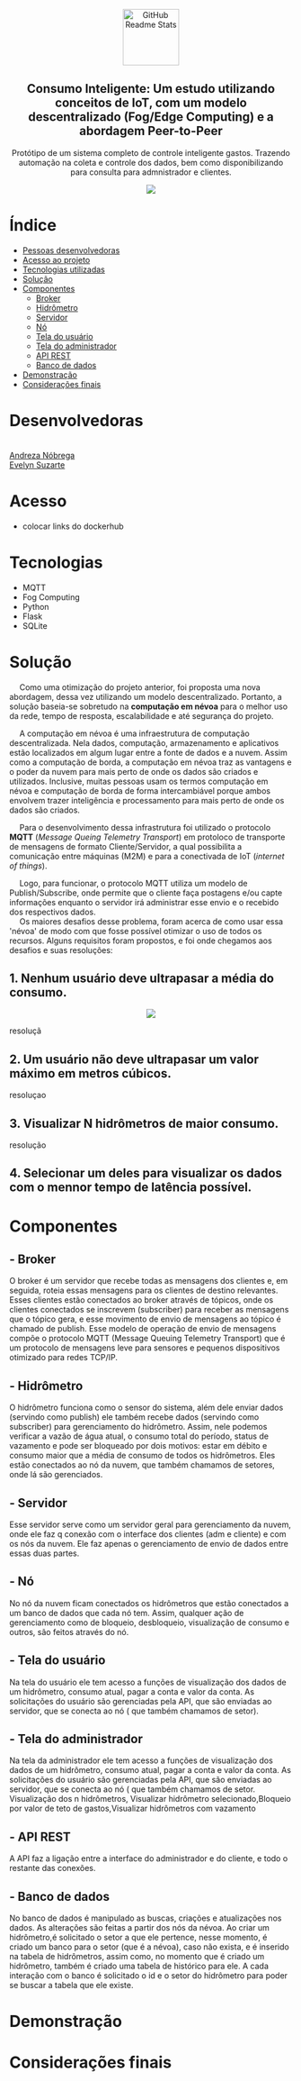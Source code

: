 <p align="center">
 <img width="100px" src="https://th.bing.com/th/id/R.02dc5a07fba13bf8fafcd5a9ef4650f2?rik=eUGmhqSWUgGq3Q&riu=http%3a%2f%2fdesignlooter.com%2fimages%2fwater-drop-svg-2.png&ehk=wRcSGTKTSlUGC4f05vU4XiJGsENTi9gq1%2fDJzsp%2fIIQ%3d&risl=&pid=ImgRaw&r=0" align="center" alt="GitHub Readme Stats" />
 <h2 align="center">Consumo Inteligente: Um estudo utilizando conceitos de IoT, com um modelo descentralizado (Fog/Edge Computing) e a abordagem Peer-to-Peer</h2>
 <p align="center">Protótipo de um sistema completo de controle inteligente gastos. Trazendo automação na coleta e controle dos dados, bem como disponibilizando para consulta para admnistrador e clientes.</p>
</p>
<p align="center">
<img src="http://img.shields.io/static/v1?label=STATUS&message=Concluido&color=GREEN&style=for-the-badge"/>
</p>


 
# Índice

- [Pessoas desenvolvedoras](#desenvolvedoras)
- [Acesso ao projeto](#Acesso)
- [Tecnologias utilizadas](#Tecnologias)
- [Solução](#Solução)
- [Componentes](#componentes)
   - [Broker](#Broker)
   - [Hidrômetro](#Hidrômetro)
   - [Servidor](#Servidor)
   - [Nó](#Nó)
   - [Tela do usuário](#Usuário)
   - [Tela do administrador](#Administrador)
   - [API REST](#APIREST)
   - [Banco de dados](#dados)
- [Demonstração](#demonstraçao)
- [Considerações finais](#consideracoes)




  
# Desenvolvedoras
<br /><a href="https://github.com/AndrezaNobrega">Andreza Nóbrega</a>
<br /><a href="https://github.com/Evelynsuzarte">Evelyn Suzarte</a>

# Acesso
 - colocar links do dockerhub

# Tecnologias


<ul>
  <li>MQTT</li>
  <li>Fog Computing</li>
  <li>Python</li>
  <li>Flask</li>
  <li>SQLite</li>
</ul>



# Solução

  &emsp; Como uma otimização do projeto anterior, foi proposta uma nova abordagem, dessa vez utilizando um modelo descentralizado. Portanto, a solução baseia-se sobretudo na **computação em névoa** para o melhor uso da rede, tempo de resposta, escalabilidade e até segurança do projeto. 
 
 &emsp; A computação em névoa é uma infraestrutura de computação descentralizada. Nela dados, computação, armazenamento e aplicativos estão localizados em algum lugar entre a fonte de dados e a nuvem. Assim como a computação de borda, a computação em névoa traz as vantagens e o poder da nuvem para mais perto de onde os dados são criados e utilizados. Inclusive, muitas pessoas usam os termos computação em névoa e computação de borda de forma intercambiável porque ambos envolvem trazer inteligência e processamento para mais perto de onde os dados são criados.  

&emsp; Para o desenvolvimento dessa infrastrutura foi utilizado o protocolo **MQTT** (*Message Queing Telemetry Transport*)  em protoloco de transporte de mensagens de formato Cliente/Servidor, a qual possibilita a comunicação entre máquinas (M2M) e para a conectivada de IoT (*internet of things*).
  
  &emsp; Logo, para funcionar, o protocolo MQTT utiliza um modelo de Publish/Subscribe, onde permite que o cliente faça postagens e/ou capte informações enquanto o servidor irá administrar esse envio e o recebido dos respectivos dados.    
   &emsp; Os maiores desafios desse problema, foram acerca de como usar essa 'névoa' de modo com que fosse possível otimizar o uso de todos os recursos. Alguns requisitos foram propostos, e foi onde chegamos aos desafios e suas resoluções:
   <h2>   1. Nenhum usuário deve ultrapasar a média do consumo.</h2>
   <p align="center">
<img src="https://media.discordapp.net/attachments/975905192069435395/1038247676577329253/image.png?width=597&height=422"/>
</p>
   
   
resoluçã

<h2>2. Um usuário não deve ultrapasar um valor máximo em metros cúbicos.</h2>


resoluçao

<h2>3. Visualizar N hidrômetros de maior consumo.</h2>

resolução

<h2>4. Selecionar um deles para visualizar os dados com o mennor tempo de latência possível.</h2>

   
   



   
 
# Componentes 
 
<h2> - Broker</h2>

<p2> O broker é um servidor que recebe todas as mensagens dos clientes e, em seguida, roteia essas mensagens para os clientes de destino relevantes. Esses clientes estão conectados ao broker através de tópicos, onde os clientes conectados se inscrevem (subscriber) para receber as mensagens que o tópico gera, e esse movimento de envio de mensagens ao tópico é chamado de publish. Esse modelo de operação de envio de mensagens compõe o protocolo MQTT (Message Queuing Telemetry Transport) que é um protocolo de mensagens leve para sensores e pequenos dispositivos otimizado para redes TCP/IP.<p2>

 <h2> - Hidrômetro</h2>

<p2> O hidrômetro funciona como o sensor do sistema, além dele enviar dados (servindo como publish) ele também recebe dados (servindo como subscriber) para gerenciamento do hidrômetro. Assim, nele podemos verificar a vazão de água atual, o consumo total do período, status de vazamento e pode ser bloqueado por dois motivos: estar em débito e consumo maior que a média de consumo de todos os hidrômetros. Eles estão conectados ao nó da nuvem, que também chamamos de setores, onde lá são gerenciados.</p2>

<h2> - Servidor</h2>
 
<p2> Esse servidor serve como um servidor geral para gerenciamento da nuvem, onde ele faz q conexão com o interface dos clientes (adm e cliente) e com os nós da nuvem. Ele faz apenas o gerenciamento de envio de dados entre essas duas partes.</p2> 

<h2>- Nó </h2>
<p2> No nó da nuvem ficam conectados os hidrômetros que estão conectados a um banco de dados que cada nó tem. Assim, qualquer ação de gerenciamento como de bloqueio, desbloqueio, visualização de consumo e outros, são feitos através do nó.</p2>

<h2>- Tela do usuário</h2>
<p2> Na tela do usuário ele tem acesso a funções de visualização dos dados de um hidrômetro, consumo atual, pagar a conta e valor da conta.
As solicitações do usuário são gerenciadas pela API, que são enviadas ao servidor, que se conecta ao nó ( que também chamamos de setor).</p2>

<h2>- Tela do administrador</h2>
<p2> Na tela da administrador ele tem acesso a funções de visualização dos dados de um hidrômetro, consumo atual, pagar a conta e valor da conta.
As solicitações do usuário são gerenciadas pela API, que são enviadas ao servidor, que se conecta ao nó ( que também chamamos de setor.</p2>
Visualização dos n hidrômetros, Visualizar hidrômetro selecionado,Bloqueio por valor de teto de gastos,Visualizar hidrômetros com vazamento 

<h2>- API REST</h2>
<p2> A API faz a ligação entre a interface do administrador e do cliente, e todo o restante das conexões. <p2> 

<h2>- Banco de dados</h2>
<p2> No banco de dados é manipulado as buscas, criações e atualizações nos dados. As alterações são feitas a partir dos nós da névoa. Ao criar um hidrômetro,é solicitado o setor a que ele pertence, nesse momento, é criado um banco para o setor (que é a névoa), caso não exista, e é inserido na tabela de hidrômetros, assim como, no momento que é criado um hidrômetro, também é criado uma tabela de histórico para ele. A cada interação com o banco é solicitado o id e o setor do hidrômetro para poder se buscar a tabela que ele existe. </p2> 
 
 # Demonstração 
 
 # Considerações finais 
